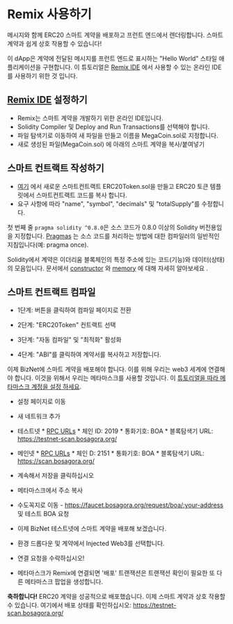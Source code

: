 # **Remix 사용하기**

메시지와 함께 ERC20 스마트 계약을 배포하고 프런트 엔드에서 렌더링합니다. 스마트 계약과 쉽게 상호 작용할 수 있습니다!

이 dApp은 계약에 전달된 메시지를 프런트 엔드로 표시하는 "Hello World" 스타일 애플리케이션을 구현합니다. 
이 튜토리얼은 [Remix IDE](https://remix.ethereum.org/) 에서 사용할 수 있는 온라인 IDE를 사용하기 위한 것 입니다.

## **[Remix IDE](https://remix.ethereum.org/) 설정하기**

 - Remix는 스마트 계약을 개발하기 위한 온라인 IDE입니다.
 - Solidity Compiler 및 Deploy and Run Transactions를 선택해야 합니다.
 - 파일 탐색기로 이동하여 새 파일을 만들고 이름을 MegaCoin.sol로 지정합니다.
 - 새로 생성된 파일(MegaCoin.sol) 에 아래의 스마트 계약을 복사/붙여넣기 

## **스마트 컨트랙트 작성하기**

- [여기](../ERC20Token.template) 에서 새로운 스마트컨트랙트 ERC20Token.sol을 만들고 ERC20 토큰 템플릿에서 스마트컨트랙트 코드를 복사 합니다.
- 요구 사항에 따라 "name", "symbol", "decimals" 및 "totalSupply"를 수정합니다.

첫 번째 줄 `pragma solidity ^0.8.0`은 소스 코드가 0.8.0 이상의 Solidity 버전용임을 지정합니다.
[Pragmas](https://solidity.readthedocs.io/en/latest/layout-of-source-files.html#pragma) 는 소스 코드를 처리하는 방법에 대한 컴파일러의 일반적인 지침입니다(예: pragma once).

Solidity에서 계약은 이더리움 블록체인의 특정 주소에 있는 코드(기능)와 데이터(상태)의 모음입니다. 
문서에서 [constructor](https://solidity.readthedocs.io/en/latest/contracts.html#constructor) 와 [memory](https://solidity.readthedocs.io/en/latest/introduction-to-smart-contracts.html#storage-memory-and-the-stack) 에 대해 자세히 알아보세요 .

## **스마트 컨트랙트 컴파일**

- 1단계: 버튼을 클릭하여 컴파일 페이지로 전환

- 2단계: "ERC20Token" 컨트랙트 선택

- 3단계: "자동 컴파일" 및 "최적화" 활성화

- 4단계: "ABI"를 클릭하여 계약서를 복사하고 저장합니다.

이제 BizNet에 스마트 계약을 배포해야 합니다. 이를 위해 우리는 web3 세계에 연결해야 합니다. 이것을 위해서 우리는 메타마스크를 사용할 것입니다. 이 [튜토리얼을 따라 메타마스크 계정을 설정 하세요](../../wallet/tutorials/metamask.md).

- 설정 페이지로 이동

- 새 네트워크 추가

* 테스트넷
      * [RPC URLs](../rpc.md)
      * 체인 ID: 2019
      * 통화기호: BOA
      * 블록탐색기 URL: https://testnet-scan.bosagora.org/

* 메인넷
      * [RPC URLs](../rpc.md)
      * 체인 D: 2151
      * 통화기호: BOA
      * 블록탐색기 URL: https://scan.bosagora.org/

- 계속해서 저장을 클릭하십시오

- 메타마스크에서 주소 복사

- 수도꼭지로 이동 - https://faucet.bosagora.org/request/boa/:your-address 및 테스트 BOA 요청

- 이제 BizNet 테스트넷에 스마트 계약을 배포해 보겠습니다.
- 환경 드롭다운 및 계약에서 Injected Web3를 선택합니다.

- 연결 요청을 수락하십시오!

- 메타마스크가 Remix에 연결되면 '배포' 트랜잭션은 트랜잭션 확인이 필요한 또 다른 메타마스크 팝업을 생성합니다.

**축하합니다!** ERC20 계약을 성공적으로 배포했습니다. 이제 스마트 계약과 상호 작용할 수 있습니다. 여기에서 배포 상태를 확인하십시오: <https://testnet-scan.bosagora.org/>

